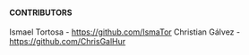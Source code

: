 #### CONTRIBUTORS

Ismael Tortosa - https://github.com/IsmaTor
Christian Gálvez - https://github.com/ChrisGalHur

